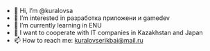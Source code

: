 - 👋 Hi, I’m @kuralovsa
- 👀 I’m interested in разработка приложени и gamedev
- 🌱 I’m currently learning in ENU
- 💞️ I want to cooperate with IT companies in Kazakhstan and Japan
- 📫 How to reach me: kuralovserikbai@mail.ru

<!---
kuralovsa/kuralovsa is a ✨ special ✨ repository because its `README.md` (this file) appears on your GitHub profile.
You can click the Preview link to take a look at your changes.
--->
